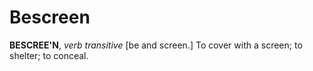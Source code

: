 # Bescreen

**BESCREE'N**, _verb transitive_ \[be and screen.\] To cover with a screen; to shelter; to conceal.